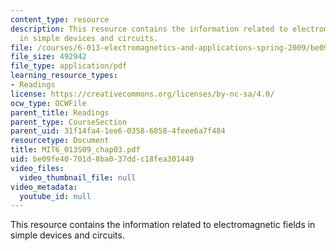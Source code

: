 ```yaml
---
content_type: resource
description: This resource contains the information related to electromagnetic fields
  in simple devices and circuits.
file: /courses/6-013-electromagnetics-and-applications-spring-2009/be09fe40701d8ba037ddc18fea301449_MIT6_013S09_chap03.pdf
file_size: 492942
file_type: application/pdf
learning_resource_types:
- Readings
license: https://creativecommons.org/licenses/by-nc-sa/4.0/
ocw_type: OCWFile
parent_title: Readings
parent_type: CourseSection
parent_uid: 31f14fa4-1ee6-0358-6058-4feee6a7f484
resourcetype: Document
title: MIT6_013S09_chap03.pdf
uid: be09fe40-701d-8ba0-37dd-c18fea301449
video_files:
  video_thumbnail_file: null
video_metadata:
  youtube_id: null
---
```

This resource contains the information related to electromagnetic fields in simple devices and circuits.